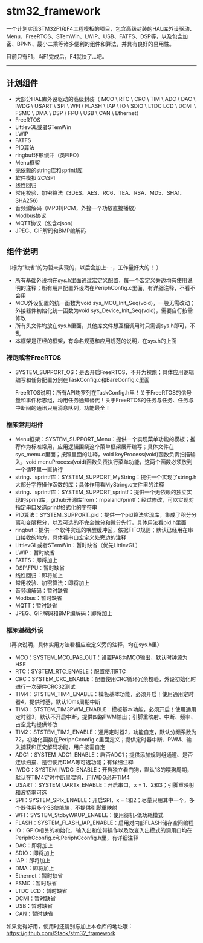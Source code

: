 # stm32_framework
一个计划实现STM32F1和F4工程模板的项目，包含高级封装的HAL库外设驱动、Menu、FreeRTOS、STemWin、LWIP、USB、FATFS、DSP等，以及包含加密、BPNN、最小二乘等诸多便利的组件和算法，并具有良好的易用性。

目前只有F1，当F1完成后，F4就快了...吧。

------

## 计划组件

-   大部分HAL库外设驱动的高级封装（ MCO \ RTC \ CRC \ TIM \ ADC \ DAC \ IWDG \ USART \ SPI \ WFI \ FLASH \ IAP \ IO \ SDIO \ LTDC LCD \ DCMI \ FSMC \ DMA \ DSP \ FPU \ USB \ CAN \ Ethernet）
-   FreeRTOS
-   LittlevGL或者STemWin
-   LWIP
-   FATFS
-   PID算法
-   ringbuf环形缓冲（类FIFO）
-   Menu框架
-   无依赖的string库和sprintf库
-   软件模拟I2C\SPI
-   线性回归
-   常用校验、加密算法（3DES、AES、RC6、TEA、RSA、MD5、SHA1、SHA256）
-   音频编解码（MP3转PCM，外接一个功放直接播放）
-   Modbus协议
-   MQTT协议（包含cjson）
-   JPEG、GIF解码和BMP编解码

## 组件说明

（标为“缺省”的为暂未实现的，以后会加上- -，工作量好大的！ ）

-   所有基础外设均在sys.h里面通过宏定义配置，每一个宏定义旁边均有使用说明的注释；所有用户配置外设均在PeriphConfig.c里面，有详细注释，不看不会用
-   MCU外设配置的统一函数为void sys_MCU_Init_Seq(void)，一般无需改动；外接器件初始化统一函数为void sys_Device_Init_Seq(void)，需要自行按需修改
-   所有头文件均放在sys.h里面，其他库文件想互相调用时只需调sys.h即可，不乱
-   本框架是正经的框架，有命名规范和应用规范的说明，在sys.h的上面

### 裸跑或者FreeRTOS

-   SYSTEM_SUPPORT_OS：是否开启FreeRTOS，不开为裸跑；具体应用逻辑编写和任务配置分别在TaskConfig.c和BareConfig.c里面

    FreeRTOS说明：所有API均罗列在TaskConfig.h里！关于FreeRTOS的信号量和事件标志组，均用任务通知替代！关于FreeRTOS的任务与任务、任务与中断间的通讯只用消息队列，功能最全！

### 框架常用组件

-   Menu框架：SYSTEM_SUPPORT_Menu：提供一个实现菜单功能的模板；推荐作为标准常用，应用逻辑围绕这个菜单框架展开编写；具体文件在sys_menu.c里面；按照里面的注释，void keyProcess(void)函数负责扫描输入，void menuProcess(void)函数负责执行菜单功能，这两个函数必须放到一个循环里一直执行
-   string、sprintf库：SYSTEM_SUPPORT_MyString：提供一个实现了string.h大部分字符操作函数的库；具体作用看MyString.c文件里的注释
-   string、sprintf库：SYSTEM_SUPPORT_sprintf：提供一个无依赖的独立实现的sprint库，github开源库from：mpaland/printf；经过修改，可以实现对指定串口发送printf格式化的字符串
-   PID算法：SYSTEM_SUPPORT_pid：提供一个pid算法实现库，集成了积分分离和变限积分，以及可选的不完全微分和微分先行，具体用法看pid.h里面
-   ringbuf：提供一个软件实现的唤醒缓冲区，依据FIFO规则；默认已经用在串口接收的地方，具体看串口宏定义处旁边的注释
-   LittlevGL或者STemWin：暂时缺省（优先LittlevGL）
-   LWIP：暂时缺省
-   FATFS：即将加上
-   DSP\FPU：暂时缺省
-   线性回归：即将加上
-   常用校验、加密算法：即将加上
-   音频编解码：暂时缺省
-   Modbus：暂时缺省
-   MQTT：暂时缺省
-   JPEG、GIF解码和BMP编解码：即将加上

### 框架基础外设

（再次说明，具体实用方法看相应宏定义旁的注释，均在sys.h里）

-   MCO：SYSTEM_MCO_PA8_OUT：设置PA8为MCO输出，默认时钟源为HSE
-   RTC：SYSTEM_RTC_ENABLE：配置使用RTC
-   CRC：SYSTEM_CRC_ENABLE：配置使用CRC循环冗余校验，外设初始化时进行一次硬件CRC32测试
-   TIM4：STSTEM_TIM4_ENABLE：模板基本功能，必须开启！使用通用定时器4，提供时基，默认10ms周期中断
-   TIM3：STSTEM_TIM3PWM_ENABLE：模板基本功能，必须开启！使用通用定时器3，默认不开启中断，提供四路PWM输出；引脚重映射、中断、频率、占空比均提供修改
-   TIM2：STSTEM_TIM2_ENABLE：通用定时器2，功能自定，默认分频系数为72，初始化函数在PeriphCconfig.c里面定义；提供定时器中断、PWM、输入捕获和正交解码功能，用户按需自定
-   ADC1：SYSTEM_ADC1_ENABLE：启否ADC1；提供添加规则组通道、是否连续扫描、是否使用DMA等可选功能；有详细注释
-   IWDG：SYSTEM_IWDG_ENABLE：开启独立看门狗，默认1S的喂狗周期，默认在TIM4定时中断里喂狗，用IWDG必开TIM4
-   USART：SYSTEM_UARTx_ENABLE：开启串口，x = 1、2和3；引脚重映射和波特率可选
-   SPI：SYSTEM_SPIx_ENABLE：开启SPI，x = 1和2；尽量只用其中一个，多个器件用多个SS使能端，不提供引脚重映射
-   WFI：SYSTEM_StdbyWKUP_ENABLE：使用待机-低功耗模式
-   FLASH：SYSTEM_FLASH_IAP_ENABLE：启用对内部FLASH储存空间编程
-   IO：GPIO相关的初始化、输入出和位带操作以及改变入出模式的调用口均在PeriphCconfig.c和PeriphCconfig.h里，有详细注释
-   DAC：即将加上
-   SDIO：即将加上
-   IAP：即将加上
-   DMA：即将加上
-   Ethernet：暂时缺省
-   FSMC：暂时缺省
-   LTDC LCD：暂时缺省
-   DCMI：暂时缺省
-   USB：暂时缺省
-   CAN：暂时缺省

如果觉得好用，使用时还请别忘加上本仓库的地址哦：https://github.com/Staok/stm32_framework

